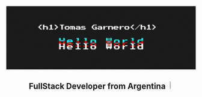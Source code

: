 <img src="./assets/Banner.png">

<h2 align="center">
    FullStack Developer from Argentina 
    <img src="https://user-images.githubusercontent.com/66394285/192325771-fd7c576f-5a3b-4f36-bce3-69c3d9b60ed4.gif" width="3%" height="3%">
</h2>

&nbsp;&nbsp;
